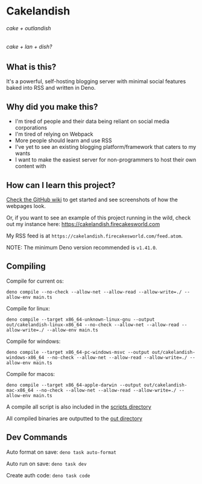# Cakelandish

###### cake + outlandish

###### cake + lan + dish?

## What is this?

It's a powerful, self-hosting blogging server with minimal social features baked
into RSS and written in Deno.

## Why did you make this?

- I'm tired of people and their data being reliant on social media corporations
- I'm tired of relying on Webpack
- More people should learn and use RSS
- I've yet to see an existing blogging platform/framework that caters to my
  wants
- I want to make the easiest server for non-programmers to host their own
  content with

## How can I learn this project?

[Check the GitHub wiki](https://github.com/firecakes/cakelandish/wiki) to get
started and see screenshots of how the webpages look.

Or, if you want to see an example of this project running in the wild, check out
my instance here: https://cakelandish.firecakesworld.com

My RSS feed is at `https://cakelandish.firecakesworld.com/feed.atom`.

NOTE: The minimum Deno version recommended is `v1.41.0`.

## Compiling

Compile for current os:

`deno compile --no-check --allow-net --allow-read --allow-write=./ --allow-env main.ts`

Compile for linux:

`deno compile --target x86_64-unknown-linux-gnu --output out/cakelandish-linux-x86_64 --no-check --allow-net --allow-read --allow-write=./ --allow-env main.ts`

Compile for windows:

`deno compile --target x86_64-pc-windows-msvc --output out/cakelandish-windows-x86_64 --no-check --allow-net --allow-read --allow-write=./ --allow-env main.ts`

Compile for macos:

`deno compile --target x86_64-apple-darwin --output out/cakelandish-mac-x86_64 --no-check --allow-net --allow-read --allow-write=./ --allow-env main.ts`

A compile all script is also included in the [scripts directory](scripts/)

All compiled binaries are outputted to the [out directory](out/)

## Dev Commands

Auto format on save: `deno task auto-format`

Auto run on save: `deno task dev`

Create auth code: `deno task code`
